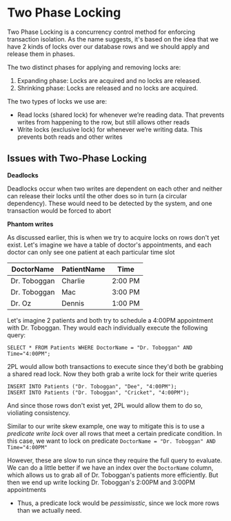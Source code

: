 # Two Phase Locking

Two Phase Locking is a concurrency control method for enforcing transaction isolation. As the name suggests, it's based on the idea that we have 2 kinds of locks over our database rows and we should apply and release them in phases.

The two distinct phases for applying and removing locks are:

1. Expanding phase: Locks are acquired and no locks are released.
2. Shrinking phase: Locks are released and no locks are acquired.

The two types of locks we use are:

- Read locks (shared lock) for whenever we’re reading data. That prevents writes from happening to the row, but still allows other reads
- Write locks (exclusive lock) for whenever we’re writing data. This prevents both reads and other writes

## Issues with Two-Phase Locking

**Deadlocks**

Deadlocks occur when two writes are dependent on each other and neither can release their locks until the other does so in turn (a circular dependency). These would need to be detected by the system, and one transaction would be forced to abort

**Phantom writes**

As discussed earlier, this is when we try to acquire locks on rows don't yet exist. Let's imagine we have a table of doctor's appointments, and each doctor can only see one patient at each particular time slot

| DoctorName   | PatientName | Time    |
| ------------ | ----------- | ------- |
| Dr. Toboggan | Charlie     | 2:00 PM |
| Dr. Toboggan | Mac         | 3:00 PM |
| Dr. Oz       | Dennis      | 1:00 PM |

Let's imagine 2 patients and both try to schedule a 4:00PM appointment with Dr. Toboggan. They would each individually execute the following query:

```
SELECT * FROM Patients WHERE DoctorName = "Dr. Toboggan" AND Time="4:00PM";
```

2PL would allow both transactions to execute since they'd both be grabbing a shared read lock. Now they both grab a write lock for their write queries

```
INSERT INTO Patients ("Dr. Toboggan", "Dee", "4:00PM");
INSERT INTO Patients ("Dr. Toboggan", "Cricket", "4:00PM");
```

And since those rows don't exist yet, 2PL would allow them to do so, violiating consistency.

Similar to our write skew example, one way to mitigate this is to use a _predicate write lock_ over all rows that meet a certain predicate condition. In this case, we want to lock on predicate `DoctorName = "Dr. Toboggan" AND Time="4:00PM"`

However, these are slow to run since they require the full query to evaluate. We can do a little better if we have an index over the `DoctorName` column, which allows us to grab all of Dr. Toboggan's patients more efficiently. But then we end up write locking Dr. Toboggan's 2:00PM and 3:00PM appointments

- Thus, a predicate lock would be _pessimisstic_, since we lock more rows than we actually need.
